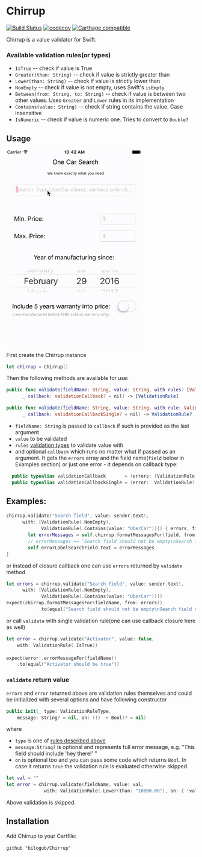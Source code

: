 # Chirrup
[![Build Status](https://travis-ci.org/bilogub/Chirrup.svg?branch=master)](https://travis-ci.org/bilogub/Chirrup)
[![codecov](https://codecov.io/gh/bilogub/Chirrup/branch/master/graph/badge.svg)](https://codecov.io/gh/bilogub/Chirrup)
[![Carthage compatible](https://img.shields.io/badge/Carthage-compatible-4BC51D.svg?style=flat)](https://github.com/Carthage/Carthage)

Chirrup is a value validator for Swift.

### Available validation rules(or <a name="validationType">types</a>)

- `IsTrue` -- check if value is True
- `Greater(than: String)` -- check if value is strictly greater than
- `Lower(than: String)` -- check if value is strictly lower than
- `NonEmpty` -- check if value is not empty, uses Swift's `isEmpty`
- `Between(from: String, to: String)`  -- check if value is between two other values. Uses `Greater` and `Lower` rules in its implementation
- `Contains(value: String)` -- check if string contains the value. Case insensitive
- `IsNumeric` -- check if value is numeric one. Tries to convert to `Double?`

Usage
-
<img src="https://raw.githubusercontent.com/bilogub/Chirrup/master/ChirrupDemo.gif" width="359" />

First create the Chirrup instance

```swift
let chirrup = Chirrup()
```
Then the following methods are available for use:
```swift
public func validate(fieldName: String, value: String, with rules: [ValidationRule],
      _ callback: validationCallback? = nil) -> [ValidationRule]
```
```swift
public func validate(fieldName: String, value: String, with rule: ValidationRule,
      _ callback: validationCallbackSingle? = nil) -> ValidationRule?
```
- `fieldName: String` is passed to `callback` if such is provided as the last argument
- `value` to be validated
- `rules` [validation types](#validationType) to validate value with
- and optional `callback` which runs no matter what if passed as an argument. It gets the `errors` array and the field name(`field` below in Examples section) or just one error - it depends on callback type:
```swift
  public typealias validationCallback       = (errors: [ValidationRule],  fieldName: String) -> ()
  public typealias validationCallbackSingle = (error:  ValidationRule?,   fieldName: String) -> ()
```
Examples:
-
```swift
chirrup.validate("Search field", value: sender.text!,
      with: [ValidationRule(.NonEmpty),
             ValidationRule(.Contains(value: "UberCar"))]) { errors, field in
        let errorMessages = self.chirrup.formatMessagesFor(field, from: errors)
        // errorMessages == "Search field should not be empty\nSearch field should contain `UberCar`"
        self.errorLabelSearchField.text = errorMessages
}
```
or instead of closure callback one can use `errors` returned by `validate` method
```swift
let errors = chirrup.validate("Search field", value: sender.text!,
      with: [ValidationRule(.NonEmpty),
             ValidationRule(.Contains(value: "UberCar"))])
expect(chirrup.formatMessagesFor(fieldName, from: errors))
            .to(equal("Search field should not be empty\nSearch field should contain `UberCar`"))
```
or call `validate` with single validation rule(one can use callback closure here as well)
```swift
let error = chirrup.validate("Activator", value: false,
    with: ValidationRule(.IsTrue))

expect(error!.errorMessageFor(fieldName))
    .to(equal("Activator should be true"))
```

### `validate` return value

`errors` and `error` returned above are validation rules themselves and could be initialized with several options and have following constructor
```swift
public init(_ type: ValidationRuleType,
    message: String? = nil, on: (() -> Bool)? = nil)
```
where
- `type` is one of [rules described above](#validationType)
- `message:String?` is optional and represents full error message, e.g. "This field should include 'hey there!' "
- `on` is optional too and you can pass some code which returns `Bool`. In case it returns `true` the validation rule is evaluated otherwise skipped
```swift
let val = ""
let error = chirrup.validate(fieldName, value: val,
              with: ValidationRule(.Lower(than: "10000.00"), on: { !val.isEmpty }))
```
Above validation is skipped.

Installation
-
Add Chirrup to your Cartfile:

`github "bilogub/Chirrup"`
